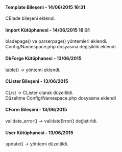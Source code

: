 <h4>Template Bileşeni - 14/06/2015 16:31</h4>
<p>CBlade bileşeni eklendi.</p>

<h4>Import Kütüphanesi - 14/06/2015 16:31</h4>
<p>bladepage() ve parserpage() yöntemleri eklendi.<br>
Config/Namespace.php dosyasına değişiklik eklendi.</p>

<h4>DbForge Kütüphanesi - 13/06/2015</h4>
<p>table() -> yöntemi eklendi.</p>

<h4>CLister Bileşeni - 13/06/2015</h4>
<p>CList -> CLister olarak düzeltildi.<br>
Düzeltme Config/Namespace.php dosyasına eklendi</p>

<h4>CForm Bileşeni - 13/06/2015</h4>
<p>validate_error() -> validateError() değiştirldi.</p>

<h4>User Kütüphanesi - 13/06/2015</h4>
<p>update() -> yöntemi düzeltildi.</p>
